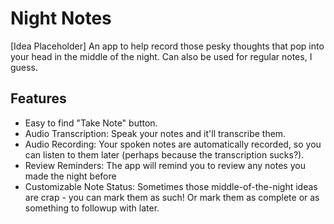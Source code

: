 # Night Notes

[Idea Placeholder] An app to help record those pesky thoughts that pop into your
head in the middle of the night. Can also be used for regular notes, I guess.


## Features

+ Easy to find "Take Note" button.
+ Audio Transcription: Speak your notes and it'll transcribe them.
+ Audio Recording: Your spoken notes are automatically recorded, so you
  can listen to them later (perhaps because the transcription sucks?).
+ Review Reminders: The app will remind you to review any notes you made
  the night before
+ Customizable Note Status: Sometimes those middle-of-the-night ideas are
  crap - you can mark them as such! Or mark them as complete or as something
  to followup with later.
